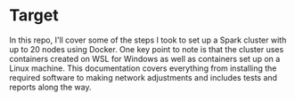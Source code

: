 # Target
In this repo, I'll cover some of the steps I took to set up a Spark cluster with up to 20 nodes using Docker. One key point to note is that the cluster uses containers created on WSL for Windows as well as containers set up on a Linux machine. This documentation covers everything from installing the required software to making network adjustments and includes tests and reports along the way.
